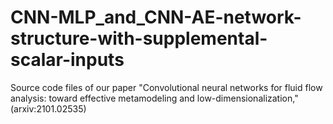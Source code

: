 # CNN-MLP_and_CNN-AE-network-structure-with-supplemental-scalar-inputs
Source code files of our paper "Convolutional neural networks for fluid flow analysis: toward effective metamodeling and low-dimensionalization," (arxiv:2101.02535)

